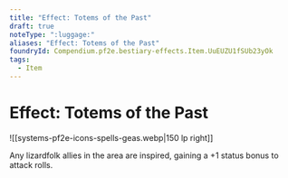```yaml
---
title: "Effect: Totems of the Past"
draft: true
noteType: ":luggage:"
aliases: "Effect: Totems of the Past"
foundryId: Compendium.pf2e.bestiary-effects.Item.UuEUZU1fSUb23yOk
tags:
  - Item
---
```


# Effect: Totems of the Past
![[systems-pf2e-icons-spells-geas.webp|150 lp right]]

Any lizardfolk allies in the area are inspired, gaining a +1 status bonus to attack rolls.

